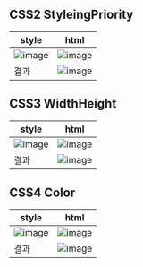 ## CSS2 StyleingPriority
|style|html|
|-|-|
|![image](https://github.com/user-attachments/assets/76cbd5b7-430d-45ee-808f-5a3a1384c1f0)|![image](https://github.com/user-attachments/assets/ae257ad0-cd91-4150-bdca-81eae7a24de2)|
|결과|![image](https://github.com/user-attachments/assets/99fb0bfd-15de-4a11-85fe-dae0e96d40c9)|

## CSS3 WidthHeight
|style|html|
|-|-|
|![image](https://github.com/user-attachments/assets/912942e3-52c2-4e7c-b98f-1e0e504b5a1c)|![image](https://github.com/user-attachments/assets/b5ce9e42-7d11-4952-be57-b94dac527402)|
|결과|![image](https://github.com/user-attachments/assets/9dca4849-833c-4816-b266-853731b582db)|


## CSS4 Color
|style|html|
|-|-|
|![image](https://github.com/user-attachments/assets/100faeeb-e824-4315-8e17-cd6ce1cd51fd)|![image](https://github.com/user-attachments/assets/01d91eab-bf95-47b7-86d0-a5adaa388fb3)|
|결과|![image](https://github.com/user-attachments/assets/4cec4c18-80ef-49d0-9cd2-b257c49a2833)|
